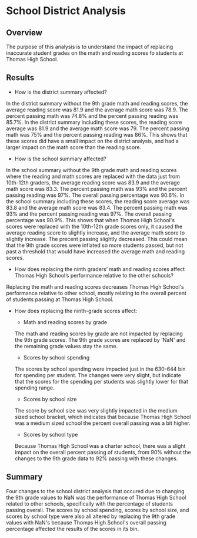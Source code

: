 # School District Analysis

  ## Overview
  The purpose of this analysis is to understand the impact of replacing inaccurate student grades on the math and reading scores fo students at Thomas High School.
  
  ## Results

* How is the district summary affected?

In the district summary without the 9th grade math and reading scores, the average reading score was 81.9 and the average math score was 78.9. The percent passing math was 74.8% and the percent passing reading was 85.7%. In the district summary including these scores, the reading score average was 81.9 and the average math score was 79. The percent passing math was 75% and the percent passing reading was 86%. This shows that these scores did have a small impact on the district analysis, and had a larger impact on the math score than the reading score. 

* How is the school summary affected?

In the school summary without the 9th grade math and reading scores where the reading and math scores are replaced with the data just from 10th-12th graders, the average reading score was 83.9 and the average math score was 83.3. The percent passing math was 93% and the percent passing reading was 97%. The overall passing percentage was 90.6%. In the school summary including these scores, the reading score average was 83.8 and the average math score was 83.4. The percent passing math was 93% and the percent passing reading was 97%. The overall passing percentage was 90.9%. This shows that when Thomas High School's scores were replaced with the 10th-12th grade scores only, it caused the average reading score to slightly increase, and the average math score to slightly increase. The precent passing slightly decreased. This could mean that the 9th grade scores were inflated so more students passed, but not past a threshold that would have increased the average math and reading scores.

* How does replacing the ninth graders’ math and reading scores affect Thomas High School’s performance relative to the other schools?

Replacing the math and reading scores decreases Thomas High School's performance relative to other school, mostly relating to the overall percent of students passing at Thomas High School.

* How does replacing the ninth-grade scores affect:

    - Math and reading scores by grade

    The math and reading scores by grade are not impacted by replacing the 9th grade scores. The 9th grade scores are replaced by 'NaN' and the remaining grade         values stay the same.

    - Scores by school spending

    The scores by school spending were impacted just in the 630-644 bin for spending per student. The changes were very slight, but indicate that the scores for the     spending per students was slightly lower for that spending range.

    - Scores by school size

    The score by school size was very slightly impacted in the medium sized school bracket, which indicates that because Thomas High School was a medium sized 
    school the percent overall passing was a bit higher.

    - Scores by school type

    Because Thomas High School was a charter school, there was a slight impact on the overall percent passing of students, from 90% without the changes to the 9th       grade data to 92% passing with these changes.

## Summary

Four changes to the school district analysis that occured due to changing the 9th grade values to NaN was the performance of Thomas High School related to other schools, specifically with the percentage of students passing overall. The scores by school spending, scores by school size, and scores by school type were also all altered by replacing the 9th grade values with NaN's because Thomas High School's overall passing percentage affected the results of the scores in its bin. 
